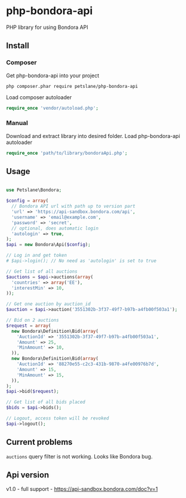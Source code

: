 # php-bondora-api
PHP library for using Bondora API

## Install

### Composer
Get php-bondora-api into your project
```
php composer.phar require petslane/php-bondora-api
```
Load composer autoloader
```php
require_once 'vendor/autoload.php';
```

### Manual
Download and extract library into desired folder.
Load php-bondora-api autoloader
```php
require_once 'path/to/library/bondoraApi.php';
```

## Usage
```php

use Petslane\Bondora;

$config = array(
  // Bondora API url with path up to version part
  'url' => 'https://api-sandbox.bondora.com/api',
  'username' => 'email@example.com',
  'password' => 'secret',
  // optional, does automatic login
  'autologin' => true,
);
$api = new Bondora\Api($config);

// Log in and get token
# $api->login(); // No need as 'autologin' is set to true

// Get list of all auctions
$auctions = $api->auctions(array(
  'countries' => array('EE'),
  'interestMin' => 10,
));

// Get one auction by auction_id
$auction = $api->auction('3551302b-3f37-49f7-b97b-a4fb00f503a1');

// Bid on 2 auctions
$request = array(
  new Bondora\Definition\Bid(array(
    'AuctionId' => '3551302b-3f37-49f7-b97b-a4fb00f503a1',
    'Amount' => 25,
    'MinAmount' => 10,
  )),
  new Bondora\Definition\Bid(array(
    'AuctionId' => '88270e55-c2c3-431b-9870-a4fe00976b7d',
    'Amount' => 15,
    'MinAmount' => 15,
  )),
);
$api->bid($request);

// Get list of all bids placed
$bids = $api->bids();

// Logout, access token will be revoked
$api->logout();

```

## Current problems
`auctions` query filter is not working. Looks like Bondora bug.

## Api version
v1.0 - full support - https://api-sandbox.bondora.com/doc?v=1




